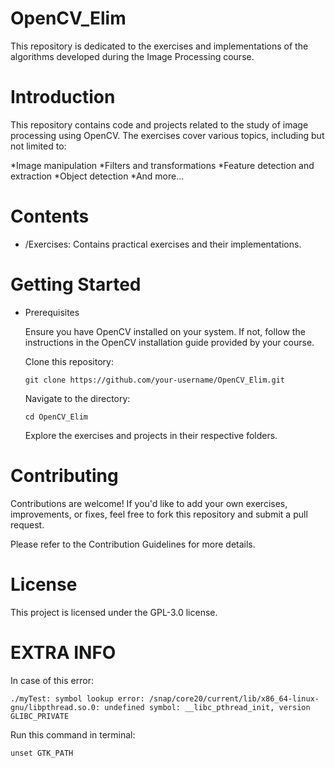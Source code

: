 # OpenCV_Elim
This repository is dedicated to the exercises and implementations of the algorithms developed during the Image Processing course. 

# Introduction

This repository contains code and projects related to the study of image processing using OpenCV. The exercises cover various topics, including but not limited to:

  *Image manipulation
  *Filters and transformations
  *Feature detection and extraction
  *Object detection
  *And more...

# Contents

  * /Exercises: Contains practical exercises and their implementations.

# Getting Started
  * Prerequisites

    Ensure you have OpenCV installed on your system. If not, follow the instructions in the OpenCV installation guide provided by your course.

    Clone this repository:
    ```
    git clone https://github.com/your-username/OpenCV_Elim.git
    ```
    Navigate to the directory:
    ```
    cd OpenCV_Elim
    ```
    Explore the exercises and projects in their respective folders.

# Contributing

Contributions are welcome! If you'd like to add your own exercises, improvements, or fixes, feel free to fork this repository and submit a pull request.

Please refer to the Contribution Guidelines for more details.

# License

This project is licensed under the GPL-3.0 license.

# EXTRA INFO

In case of this error:
```
./myTest: symbol lookup error: /snap/core20/current/lib/x86_64-linux-gnu/libpthread.so.0: undefined symbol: __libc_pthread_init, version GLIBC_PRIVATE
```
Run this command in terminal:
```
unset GTK_PATH
```

